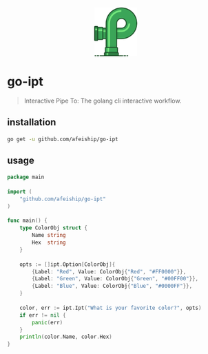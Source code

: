 <div align="center">
	<br>
	<img width="100" src="__tests__/img.png" alt="ipt logo">
	<br>
</div>

# go-ipt
> Interactive Pipe To: The golang cli interactive workflow.


## installation
```sh
go get -u github.com/afeiship/go-ipt
```

## usage
```go
package main

import (
	"github.com/afeiship/go-ipt"
)

func main() {
	type ColorObj struct {
		Name string
		Hex  string
	}

	opts := []ipt.Option[ColorObj]{
		{Label: "Red", Value: ColorObj{"Red", "#FF0000"}},
		{Label: "Green", Value: ColorObj{"Green", "#00FF00"}},
		{Label: "Blue", Value: ColorObj{"Blue", "#0000FF"}},
	}

	color, err := ipt.Ipt("What is your favorite color?", opts)
	if err != nil {
		panic(err)
	}
	println(color.Name, color.Hex)
}
```